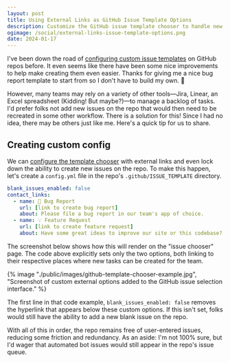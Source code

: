```yaml
---
layout: post
title: Using External Links as GitHub Issue Template Options
description: Customize the GitHub issue template chooser to handle new bug reports or feature requests in a team's preferred task management app.
ogimage: /social/external-links-issue-template-options.png
date: 2024-01-17
---
```


I've been down the road of [configuring custom issue templates](https://docs.github.com/en/communities/using-templates-to-encourage-useful-issues-and-pull-requests/configuring-issue-templates-for-your-repository) on GitHub repos before. It even seems like there have been some nice improvements to help make creating them even easier. Thanks for giving me a nice bug report template to start from so I don't have to build my own. 🐛

However, many teams may rely on a variety of other tools—Jira, Linear, an Excel spreadsheet (Kidding! But maybe?)—to manage a backlog of tasks. I'd prefer folks not add new issues on the repo that would then need to be recreated in some other workflow. There is a solution for this! Since I had no idea, there may be others just like me. Here's a quick tip for us to share.

## Creating custom config

We can [configure the template chooser](https://docs.github.com/en/communities/using-templates-to-encourage-useful-issues-and-pull-requests/configuring-issue-templates-for-your-repository#configuring-the-template-chooser) with external links and even lock down the ability to create new issues on the repo. To make this happen, let's create a `config.yml` file in the repo's `.github/ISSUE_TEMPLATE` directory.

```yaml
blank_issues_enabled: false
contact_links:
  - name: 🐛 Bug Report
    url: [link to create bug report]
    about: Please file a bug report in our team's app of choice.
  - name: 💡 Feature Request
    url: [link to create feature request]
    about: Have some great ideas to improve our site or this codebase? Open a new feature request in our team's app of choice.
```

The screenshot below shows how this will render on the "issue chooser" page. The code above explicitly sets only the two options, both linking to their respective places where new tasks can be created for the team.

{% image "./public/images/github-template-chooser-example.jpg", "Screenshot of custom external options added to the GitHub issue selection interface." %}

The first line in that code example, `blank_issues_enabled: false` removes the hyperlink that appears below these custom options. If this isn't set, folks would still have the ability to add a new blank issue on the repo.

With all of this in order, the repo remains free of user-entered issues, reducing some friction and redundancy. As an aside: I'm not 100% sure, but I'd wager that automated bot issues would still appear in the repo's issue queue.
